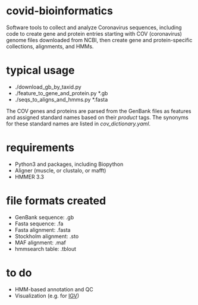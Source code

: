 # covid-bioinformatics
Software tools to collect and analyze Coronavirus sequences, including code to create gene and protein entries 
starting with COV (coronavirus) genome files downloaded from NCBI, then create gene and protein-specific 
collections, alignments, and HMMs.


# typical usage
* ./download_gb_by_taxid.py
* ./feature_to_gene_and_protein.py *.gb
* ./seqs_to_aligns_and_hmms.py *.fasta


The COV genes and proteins are parsed from the GenBank files as features and assigned standard names based on 
their *product* tags. The synonyms for these standard names are listed in *cov_dictionary.yaml*.


# requirements
* Python3 and packages, including Biopython
* Aligner (muscle, or clustalo, or mafft)
* HMMER 3.3


# file formats created
* GenBank sequence: .gb
* Fasta sequence: .fa
* Fasta alignment: .fasta
* Stockholm alignment: .sto
* MAF alignment: .maf
* hmmsearch table: .tblout


# to do
* HMM-based annotation and QC
* Visualization (e.g. for [IGV](https://igvteam.github.io/igv-webapp/fileFormats.html))
